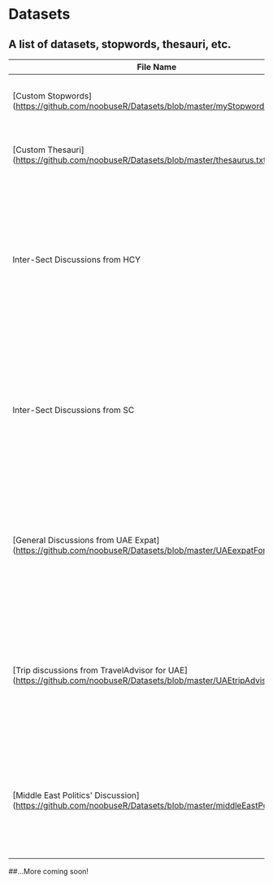 Datasets
========

A list of datasets, stopwords, thesauri, etc.
--------

File Name | Type | Category | Comments | Script for webscraping |
----------|------|----------|----------|------------------------|
[Custom Stopwords] (https://github.com/noobuseR/Datasets/blob/master/myStopwords.txt) | Txt | Stopwords | Custom stopwords specific to a policing survey | Not Available 
[Custom Thesauri] (https://github.com/noobuseR/Datasets/blob/master/thesaurus.txt) | Txt | Thesauri | Custom thesauri specific to a policing survey | Not Available
Inter-Sect Discussions from HCY | Txt | Dataset | Textual data scrapped from an online discussion forum (HCY), pertaining to Muslim inter-sect discussions (no stemming applied) | Not Available
Inter-Sect Discussions from SC | Txt | Dataset | Textual data scrapped from an online discussion forum (SC), pertaining to Muslim inter-sect discussions (no stemming applied) | Not Available
[General Discussions from UAE Expat] (https://github.com/noobuseR/Datasets/blob/master/UAEexpatForum.txt) | Txt | Dataset | A semi-cleaned dataset pertaining to discussions in the Expat forum for the UAE (no stemming applied) | [Available] (https://raw2.github.com/noobuseR/Datasets/master/Code-UAEexpatForum.txt)
[Trip discussions from TravelAdvisor for UAE] (https://github.com/noobuseR/Datasets/blob/master/UAEtripAdvisor.txt) | Txt | Dataset | A semi-cleaned dataset pertaining to discussions in the TripAdvisor website for the UAE (no stemming applied) | [Available] (https://raw2.github.com/noobuseR/Datasets/master/Code-UAEtripAdvisor.txt)
[Middle East Politics' Discussion] (https://github.com/noobuseR/Datasets/blob/master/middleEastPolitics.txt) | Txt | Dataset | A semi-cleaned dataset pertaining to Middle Eastern politics' discussion (no stemming applied) | [Available] (https://raw2.github.com/noobuseR/Datasets/master/Code-middleEastPolitics.txt)



##...More coming soon!
